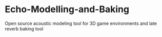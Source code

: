 # Echo-Modelling-and-Baking
Open source acoustic modeling tool for 3D game environments and late reverb baking tool
